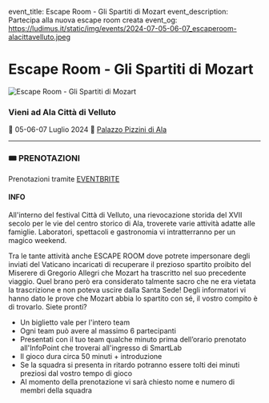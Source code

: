 event_title: Escape Room - Gli Spartiti di Mozart
event_description: Partecipa alla nuova escape room creata 
event_og: https://ludimus.it/static/img/events/2024-07-05-06-07_escaperoom-alacittavelluto.jpeg

# Escape Room - Gli Spartiti di Mozart

![Escape Room - Gli Spartiti di Mozart](https://ludimus.it/static/img/events/2024-07-05-06-07_escaperoom-alacittavelluto.jpeg)

### Vieni ad Ala Città di Velluto

📅 05-06-07 Luglio 2024
📍 [Palazzo Pizzini di Ala](https://goo.gl/maps/HnyH8ZEngGvAowsC7)

---

### 🎟️ PRENOTAZIONI

Prenotazioni tramite [EVENTBRITE](https://www.eventbrite.it/e/escape-room-gli-spartiti-di-mozart-tickets-924481698647)

#### INFO

All'interno del festival Città di Velluto, una rievocazione storida del XVII secolo per le vie del centro storico di Ala, troverete varie attività adatte alle famiglie. Laboratori, spettacoli e gastronomia vi intratterranno per un magico weekend.

Tra le tante attività anche ESCAPE ROOM dove potrete impersonare degli inviati del Vaticano incaricati di recuperare il prezioso spartito proibito del Miserere di Gregorio Allegri che Mozart ha trascritto nel suo precedente viaggio. Quel brano però era considerato talmente sacro che ne era vietata la trascrizione e non poteva uscire dalla Santa Sede! Degli informatori vi hanno dato le prove che Mozart abbia lo spartito con sé, il vostro compito è di trovarlo. Siete pronti?

- Un biglietto vale per l'intero team
- Ogni team può avere al massimo 6 partecipanti
- Presentati con il tuo team qualche minuto prima dell’orario prenotato all'InfoPoint che troverai all'ingresso di SmartLab
- Il gioco dura circa 50 minuti + introduzione
- Se la squadra si presenta in ritardo potranno essere tolti dei minuti preziosi dal vostro tempo di gioco
- Al momento della prenotazione vi sarà chiesto nome e numero di membri della squadra